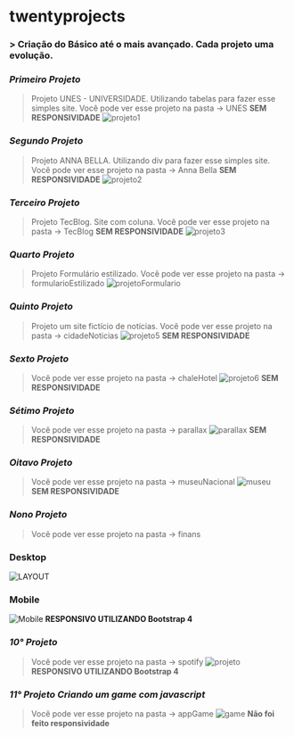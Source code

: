 # twentyprojects
### > **Criação do Básico até o mais avançado. Cada projeto uma evolução.**

### *Primeiro Projeto*
> Projeto UNES - UNIVERSIDADE. Utilizando tabelas para fazer esse simples site.
> Você pode ver esse projeto na pasta -> UNES
**SEM RESPONSIVIDADE**
![projeto1](https://user-images.githubusercontent.com/52210721/70951378-fd214300-2041-11ea-8847-cb21b697edf0.png)

### *Segundo Projeto*
> Projeto ANNA BELLA. Utilizando div para fazer esse simples site.
> Você pode ver esse projeto na pasta -> Anna Bella
**SEM RESPONSIVIDADE**
![projeto2](https://user-images.githubusercontent.com/52210721/70951365-f98dbc00-2041-11ea-8d33-a0bb2be554bc.png)

### *Terceiro Projeto*
> Projeto TecBlog. Site com coluna.
> Você pode ver esse projeto na pasta -> TecBlog
**SEM RESPONSIVIDADE**
![projeto3](https://user-images.githubusercontent.com/52210721/70951359-f692cb80-2041-11ea-9355-84085c4804e1.png)

### *Quarto Projeto*
> Projeto Formulário estilizado.
> Você pode ver esse projeto na pasta -> formularioEstilizado
![projetoFormulario](https://user-images.githubusercontent.com/52210721/71018961-3b694180-20d8-11ea-9c08-0b367e8e51f3.png)

### *Quinto Projeto*
> Projeto um site fictício de notícias.
> Você pode ver esse projeto na pasta -> cidadeNoticias
![projeto5](https://user-images.githubusercontent.com/52210721/71139112-064e1380-21ec-11ea-8f58-d9f6feb3effc.png)
**SEM RESPONSIVIDADE**

### *Sexto Projeto*
> Você pode ver esse projeto na pasta -> chaleHotel
![projeto6](https://user-images.githubusercontent.com/52210721/71365683-8377e080-257e-11ea-9313-9cada7d64cec.png)
**SEM RESPONSIVIDADE**


### *Sétimo Projeto*
> Você pode ver esse projeto na pasta -> parallax
![parallax](https://user-images.githubusercontent.com/52210721/71487640-55530480-27fb-11ea-9343-a056787e7bdd.PNG)
**SEM RESPONSIVIDADE**

### *Oitavo Projeto*
> Você pode ver esse projeto na pasta -> museuNacional
![museu](https://user-images.githubusercontent.com/52210721/71487735-af53ca00-27fb-11ea-9a7e-812a6c4ea1f8.png)
**SEM RESPONSIVIDADE**

### *Nono Projeto*
> Você pode ver esse projeto na pasta -> finans


### Desktop
![LAYOUT](https://user-images.githubusercontent.com/52210721/71584153-2fc24580-2af0-11ea-8ead-aca7abd9c883.png)

### Mobile
![Mobile](https://user-images.githubusercontent.com/52210721/71584154-2fc24580-2af0-11ea-9a1a-1b981db30f7b.png)
**RESPONSIVO UTILIZANDO Bootstrap 4**

### *10° Projeto*
> Você pode ver esse projeto na pasta -> spotify
![projeto](https://user-images.githubusercontent.com/52210721/71741414-a4251d80-2e3d-11ea-8759-8c24583ad2f6.png)
**RESPONSIVO UTILIZANDO Bootstrap 4**

### *11° Projeto Criando um game com javascript*
> Você pode ver esse projeto na pasta -> appGame
![game](https://user-images.githubusercontent.com/52210721/72212738-881a1f80-34c0-11ea-8c8e-e534cf927e39.png)
**Não foi feito responsividade**
